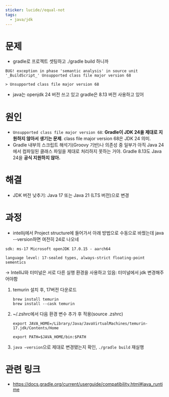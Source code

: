 ```yaml
---
sticker: lucide//equal-not
tags:
  - java/jdk
---
```

# 문제
- gradle로 프로젝트 셋팅하고 ./gradle build 하니까
```
BUG! exception in phase 'semantic analysis' in source unit '_BuildScript_' Unsupported class file major version 68

> Unsupported class file major version 68
```
- java는 openjdk 24 버전 쓰고 있고 gradle은 8.13 버전 사용하고 있어

# 원인
- `Unsupported class file major version 68`: **Gradle이 JDK 24을 제대로 지원하지 않아서 생기는 문제**. class file major version 68은 JDK 24 의미.
- Gradle 내부의 스크립트 해석기(Groovy 기반)나 의존성 중 일부가 아직 Java 24에서 컴파일된 클래스 파일을 제대로 처리하지 못하는 거야. Gradle 8.13도 Java 24을 **공식 지원하지 않아.**

# 해결
- JDK 버전 낮추기: Java 17 또는 Java 21 (LTS 버전)으로 변경

# 과정
- intellij에서 Project structure에 들어가서 아래 방법으로 수동으로 바꿨는데 java --version하면 여전히 24로 나오네
```
sdk: ms-17 Microsoft openJDK 17.0.15 - aarch64

language level: 17-sealed types, always-strict floating-point sementics
```

→ IntelliJ와 터미널은 서로 다른 실행 환경을 사용하고 있음: 터미널에서 jdk 변경해주어야함

1. temurin 설치 후, 17버전 다운로드
	```
	brew install temurin
	brew install --cask temurin
    ```
2. ~/.zshrc에서 다음 환경 변수 추가 후 적용(source .zshrc)
	```
	export JAVA_HOME=/Library/Java/JavaVirtualMachines/temurin-17.jdk/Contents/Home
	
	export PATH=$JAVA_HOME/bin:$PATH
	```
3. `java –version`으로 제대로 변경됐는지 확인, `./gradle build` 재실행

# 관련 링크
- https://docs.gradle.org/current/userguide/compatibility.html#java_runtime
